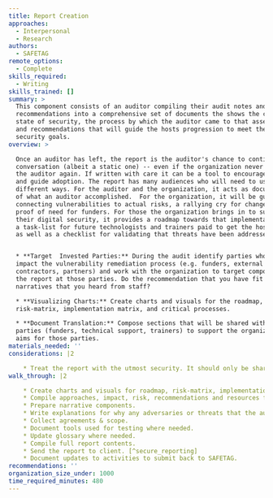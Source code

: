 ```yaml
---
title: Report Creation
approaches:
  - Interpersonal
  - Research
authors:
  - SAFETAG
remote_options:
  - Complete
skills_required:
  - Writing
skills_trained: []
summary: >
  This component consists of an auditor compiling their audit notes and
  recommendations into a comprehensive set of documents the shows the current
  state of security, the process by which the auditor came to that assessment,
  and recommendations that will guide the hosts progression to meet their
  security goals.
overview: >

  Once an auditor has left, the report is the auditor's chance to continue a
  conversation (albeit a static one) -- even if the organization never talks to
  the auditor again. If written with care it can be a tool to encourage agency
  and guide adoption. The report has many audiences who will need to use it in
  different ways. For the auditor and the organization, it acts as documentation
  of what an auditor accomplished.  For the organization, it will be guide for
  connecting vulnerabilities to actual risks, a rallying cry for change, and
  proof of need for funders. For those the organization brings in to support
  their digital security, it provides a roadmap towards that implementation and
  a task-list for future technologists and trainers paid to get the host there -
  as well as a checklist for validating that threats have been addressed.


  * **Target  Invested Parties:** During the audit identify parties who will
  impact the vulnerability remediation process (e.g. funders, external
  contractors, partners) and work with the organization to target components of
  the report at those parties. Do the recommendation that you have fit into any
  narratives that you heard from staff?

  * **Visualizing Charts:** Create charts and visuals for the roadmap,
  risk-matrix, implementation matrix, and critical processes.

  * **Document Translation:** Compose sections that will be shared with invested
  parties (funders, technical support, trainers) to support the organizations
  aims for those parties.
materials_needed: ''
considerations: |2

    * Treat the report with the utmost security. It should only be shared as a complete work between the auditor(s) and the identified leadership and points of contact of the organization.
walk_through: |2

    * Create charts and visuals for roadmap, risk-matrix, implementation matrix, and critical processes.
    * Compile approaches, impact, risk, recommendations and resources for each vulnerability.
    * Prepare narrative components.
    * Write explanations for why any adversaries or threats that the auditor identifies as "un-addressable" with the organizations current capacity.
    * Collect agreements & scope.
    * Document tools used for testing where needed.
    * Update glossary where needed.
    * Compile full report contents.
    * Send the report to client. [^secure_reporting]
    * Document updates to activities to submit back to SAFETAG.
recommendations: ''
organization_size_under: 1000
time_required_minutes: 480
---
```


